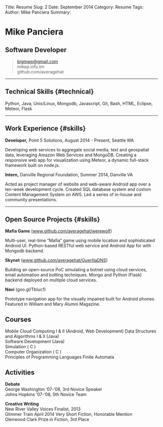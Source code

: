 Title: Resume
Slug:  2
Date:  September 2014
Category: Resume
Tags:
Author: Mike Panciera
Summary:


# Mike Panciera
## Software Developer

> bigmwp@gmail.com  <br>
> mikep.info.tm <br>
> github.com/averagehat

------

## Technical Skills {#technical}

Python, Java, Unix/Linux, Mongodb, Javascript, Git, Bash, HTML, Eclipse, Meteor, Flask

------

## Work Experience {#skills}

__Developer,__ Point 5 Solutions, August 2014 - Present, Seattle WA 

Developing web services to aggregate social media, text and geospatial data, leveraging Amazon Web Services and MongoDB. Creating a responsive web app for visualization using Meteor, a dynamic full-stack framework built on node.js.

__Intern,__ Danville Regional Foundation, Summer 2014, Danville VA 

Acted as project manager of website and web-aware Android app over a ten-week development cycle. Created SQL database system and custom Content Management System on AWS. Led a series of in-house and community presentations.

------

## Open Source Projects {#skills}

**Mafia Game** (www.github.com/averagehat/werewolf)

Multi-user, real-time “Mafia” game using mobile location and sophisticated Android UI. 
Python-based RESTful web service and Android App for with Mongodb backend.

__Skynet__ (www.github.com/averagehat/GuerillaDNS)

Building an open-source PoC simulating a botnet using
cloud services, email automation and botting techniques.
Mongo and Python (Flask) backend deployed on multiple
cloud services.

__Navi__ (goo.gl/TbIuc1)

Prototype navigation app for the visually impaired built for
Android phones.
Featured in William and Mary Alumni Magazine.

## Courses
Mobile Cloud Computing I & II (Android, Web Development) Data Structures and Algorithms I & II (Java) <br>
Software Development (Java) <br>
Simulation ( C  ) <br>
Computer Organization ( C  ) <br>
Principles of Programming Languages Finite Automata <br>

## Activities

__Debate__ <br>
George Washington ‘07-’08, 3rd Novice Speaker <br>
Johns Hopkins ‘07-’08, 5th Novice Team

__Creative Writing__ <br>
New River Valley Voices Finalist, 2013 <br>
Glimmer Train April 2014 Very Short Fiction, Honorable Mention <br>
Glenwood Clark Prize in Fiction, 3rd Place <br>
